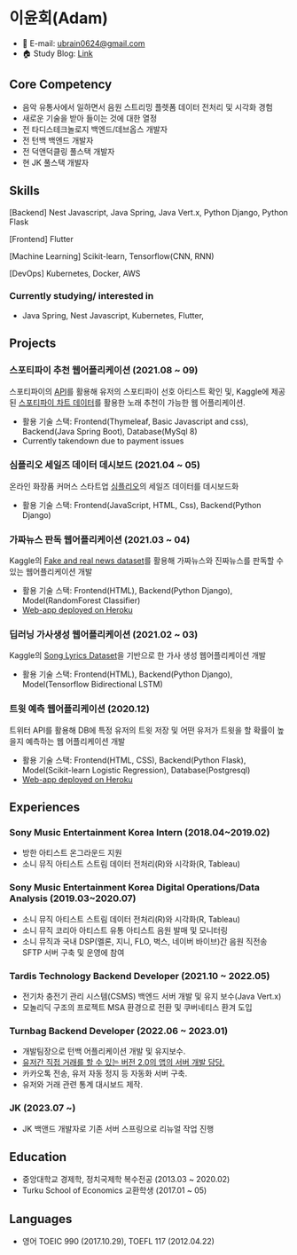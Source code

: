 # 이윤회(Adam)
* 📧 E-mail: ubrain0624@gmail.com
* 🏠 Study Blog:  [Link](https://velog.io/@ubrain)



## Core Competency
* 음악 유통사에서 일하면서 음원 스트리밍 플렛폼 데이터 전처리 및 시각화 경험
* 새로운 기술을 받아 들이는 것에 대한 열정
*  전 타디스테크놀로지 백엔드/데브옵스 개발자
*  전 턴백 백엔드 개발자
*  전 덕앤덕클링 풀스택 개발자
*  현 JK 풀스택 개발자



## Skills
[Backend] Nest Javascript, Java Spring, Java Vert.x, Python Django, Python Flask

[Frontend] Flutter

[Machine Learning] Scikit-learn, Tensorflow(CNN, RNN)

[DevOps] Kubernetes, Docker, AWS

### Currently studying/ interested in
* Java Spring, Nest Javascript, Kubernetes, Flutter, 



## Projects
### 스포티파이 추천 웹어플리케이션 (2021.08 ~ 09)
스포티파이의 [API](https://developer.spotify.com/documentation/web-api/)를 활용해 유저의 스포티파이 선호 아티스트 확인 및, Kaggle에 제공 된 [스포티파이 차트 데이터](https://www.kaggle.com/sashankpillai/spotify-top-200-charts-20202021)를 활용한 노래 추천이 가능한 웹 어플리케이션.
* 활용 기술 스택: Frontend(Thymeleaf, Basic Javascript and css), Backend(Java Spring Boot), Database(MySql 8)
* Currently takendown due to payment issues

### 심플리오 세일즈 데이터 데시보드 (2021.04 ~ 05)
온라인 화장품 커머스 스타트업 [심플리오](https://www.simplyo.com/)의 세일즈 데이터를 데시보드화
* 활용 기술 스택: Frontend(JavaScript, HTML, Css), Backend(Python Django)

### 가짜뉴스 판독 웹어플리케이션 (2021.03 ~ 04)
Kaggle의 [Fake and real news dataset](https://www.kaggle.com/clmentbisaillon/fake-and-real-news-dataset)를 활용해 가짜뉴스와 진짜뉴스를 판독할 수 있는 웹어플리케이션 개발
* 활용 기술 스택: Frontend(HTML), Backend(Python Django), Model(RandomForest Classifier)
* [Web-app deployed on Heroku](https://check-if-news-is-fake.herokuapp.com/)

### 딥러닝 가사생성 웹어플리케이션 (2021.02 ~ 03)
Kaggle의 [Song Lyrics Dataset](https://www.kaggle.com/deepshah16/song-lyrics-dataset)을 기반으로 한 가사 생성 웹어플리케이션 개발
* 활용 기술 스택: Frontend(HTML), Backend(Python Django), Model(Tensorflow Bidirectional LSTM)

### 트윗 예측 웹어플리케이션 (2020.12)
트위터 API를 활용해 DB에 특정 유저의 트윗 저장 및 어떤 유저가 트윗을 할 확률이 높을지 예측하는 웹 어플리케이션 개발
* 활용 기술 스택: Frontend(HTML, CSS), Backend(Python Flask), Model(Scikit-learn Logistic Regression), Database(Postgresql)
* [Web-app deployed on Heroku](https://tweetcomparison.herokuapp.com/)



## Experiences
### Sony Music Entertainment Korea Intern (2018.04~2019.02)
* 방한 아티스트 온그라운드 지원
* 소니 뮤직 아티스트 스트림 데이터 전처리(R)와 시각화(R, Tableau)

### Sony Music Entertainment Korea Digital Operations/Data Analysis (2019.03~2020.07)
* 소니 뮤직 아티스트 스트림 데이터 전처리(R)와 시각화(R, Tableau)
* 소니 뮤직 코리아 아티스트 유통 아티스트 음원 발매 및 모니터링
* 소니 뮤직과 국내 DSP(멜론, 지니, FLO, 벅스, 네이버 바이브)간 음원 직전송 SFTP 서버 구축 및 운영에 참여

### Tardis Technology Backend Developer (2021.10 ~ 2022.05)
* 전기차 충전기 관리 시스템(CSMS) 백엔드 서버 개발 및 유지 보수(Java Vert.x)
* 모놀리딕 구조의 프로젝트 MSA 환경으로 전환 및 쿠버네티스 환겨 도입

### Turnbag Backend Developer (2022.06 ~ 2023.01)
* 개발팀장으로 턴백 어플리케이션 개발 및 유지보수.
* [유저간 직접 거래를 할 수 있는 버전 2.0의 앱의 서버 개발 담당.](https://www.ktnews.com/news/articleView.html?idxno=126733)
* 카카오톡 전송, 유저 자동 정지 등 자동화 서버 구축.
* 유저와 거래 관련 통계 대시보드 제작.


### JK (2023.07 ~)
* JK 백앤드 개발자로 기존 서버 스프링으로 리뉴얼 작업 진행

## Education
* 중앙대학교 경제학, 정치국제학 복수전공 (2013.03 ~ 2020.02)
* Turku School of Economics 교환학생 (2017.01 ~ 05)



## Languages
* 영어 TOEIC 990 (2017.10.29), TOEFL 117 (2012.04.22)
